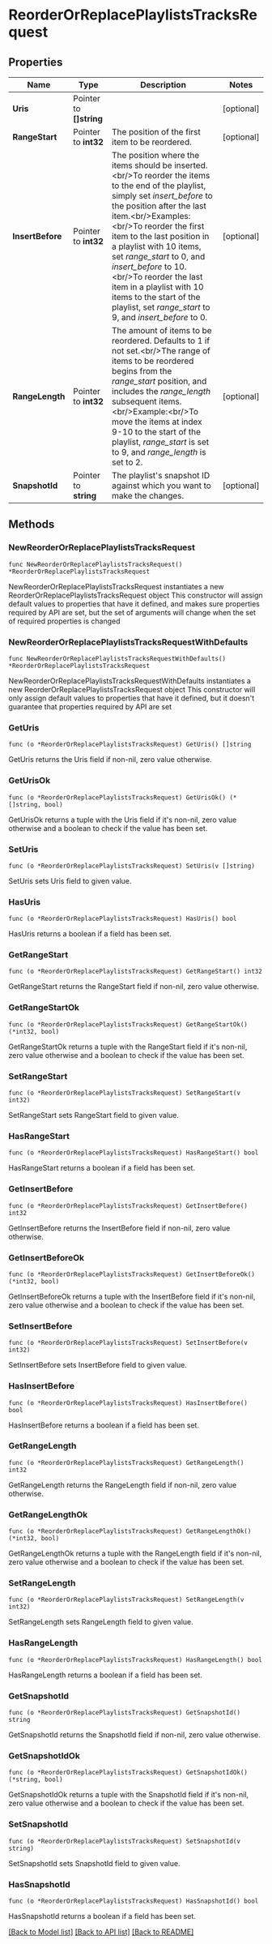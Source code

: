 # ReorderOrReplacePlaylistsTracksRequest

## Properties

Name | Type | Description | Notes
------------ | ------------- | ------------- | -------------
**Uris** | Pointer to **[]string** |  | [optional] 
**RangeStart** | Pointer to **int32** | The position of the first item to be reordered.  | [optional] 
**InsertBefore** | Pointer to **int32** | The position where the items should be inserted.&lt;br/&gt;To reorder the items to the end of the playlist, simply set _insert_before_ to the position after the last item.&lt;br/&gt;Examples:&lt;br/&gt;To reorder the first item to the last position in a playlist with 10 items, set _range_start_ to 0, and _insert_before_ to 10.&lt;br/&gt;To reorder the last item in a playlist with 10 items to the start of the playlist, set _range_start_ to 9, and _insert_before_ to 0.  | [optional] 
**RangeLength** | Pointer to **int32** | The amount of items to be reordered. Defaults to 1 if not set.&lt;br/&gt;The range of items to be reordered begins from the _range_start_ position, and includes the _range_length_ subsequent items.&lt;br/&gt;Example:&lt;br/&gt;To move the items at index 9-10 to the start of the playlist, _range_start_ is set to 9, and _range_length_ is set to 2.  | [optional] 
**SnapshotId** | Pointer to **string** | The playlist&#39;s snapshot ID against which you want to make the changes.  | [optional] 

## Methods

### NewReorderOrReplacePlaylistsTracksRequest

`func NewReorderOrReplacePlaylistsTracksRequest() *ReorderOrReplacePlaylistsTracksRequest`

NewReorderOrReplacePlaylistsTracksRequest instantiates a new ReorderOrReplacePlaylistsTracksRequest object
This constructor will assign default values to properties that have it defined,
and makes sure properties required by API are set, but the set of arguments
will change when the set of required properties is changed

### NewReorderOrReplacePlaylistsTracksRequestWithDefaults

`func NewReorderOrReplacePlaylistsTracksRequestWithDefaults() *ReorderOrReplacePlaylistsTracksRequest`

NewReorderOrReplacePlaylistsTracksRequestWithDefaults instantiates a new ReorderOrReplacePlaylistsTracksRequest object
This constructor will only assign default values to properties that have it defined,
but it doesn't guarantee that properties required by API are set

### GetUris

`func (o *ReorderOrReplacePlaylistsTracksRequest) GetUris() []string`

GetUris returns the Uris field if non-nil, zero value otherwise.

### GetUrisOk

`func (o *ReorderOrReplacePlaylistsTracksRequest) GetUrisOk() (*[]string, bool)`

GetUrisOk returns a tuple with the Uris field if it's non-nil, zero value otherwise
and a boolean to check if the value has been set.

### SetUris

`func (o *ReorderOrReplacePlaylistsTracksRequest) SetUris(v []string)`

SetUris sets Uris field to given value.

### HasUris

`func (o *ReorderOrReplacePlaylistsTracksRequest) HasUris() bool`

HasUris returns a boolean if a field has been set.

### GetRangeStart

`func (o *ReorderOrReplacePlaylistsTracksRequest) GetRangeStart() int32`

GetRangeStart returns the RangeStart field if non-nil, zero value otherwise.

### GetRangeStartOk

`func (o *ReorderOrReplacePlaylistsTracksRequest) GetRangeStartOk() (*int32, bool)`

GetRangeStartOk returns a tuple with the RangeStart field if it's non-nil, zero value otherwise
and a boolean to check if the value has been set.

### SetRangeStart

`func (o *ReorderOrReplacePlaylistsTracksRequest) SetRangeStart(v int32)`

SetRangeStart sets RangeStart field to given value.

### HasRangeStart

`func (o *ReorderOrReplacePlaylistsTracksRequest) HasRangeStart() bool`

HasRangeStart returns a boolean if a field has been set.

### GetInsertBefore

`func (o *ReorderOrReplacePlaylistsTracksRequest) GetInsertBefore() int32`

GetInsertBefore returns the InsertBefore field if non-nil, zero value otherwise.

### GetInsertBeforeOk

`func (o *ReorderOrReplacePlaylistsTracksRequest) GetInsertBeforeOk() (*int32, bool)`

GetInsertBeforeOk returns a tuple with the InsertBefore field if it's non-nil, zero value otherwise
and a boolean to check if the value has been set.

### SetInsertBefore

`func (o *ReorderOrReplacePlaylistsTracksRequest) SetInsertBefore(v int32)`

SetInsertBefore sets InsertBefore field to given value.

### HasInsertBefore

`func (o *ReorderOrReplacePlaylistsTracksRequest) HasInsertBefore() bool`

HasInsertBefore returns a boolean if a field has been set.

### GetRangeLength

`func (o *ReorderOrReplacePlaylistsTracksRequest) GetRangeLength() int32`

GetRangeLength returns the RangeLength field if non-nil, zero value otherwise.

### GetRangeLengthOk

`func (o *ReorderOrReplacePlaylistsTracksRequest) GetRangeLengthOk() (*int32, bool)`

GetRangeLengthOk returns a tuple with the RangeLength field if it's non-nil, zero value otherwise
and a boolean to check if the value has been set.

### SetRangeLength

`func (o *ReorderOrReplacePlaylistsTracksRequest) SetRangeLength(v int32)`

SetRangeLength sets RangeLength field to given value.

### HasRangeLength

`func (o *ReorderOrReplacePlaylistsTracksRequest) HasRangeLength() bool`

HasRangeLength returns a boolean if a field has been set.

### GetSnapshotId

`func (o *ReorderOrReplacePlaylistsTracksRequest) GetSnapshotId() string`

GetSnapshotId returns the SnapshotId field if non-nil, zero value otherwise.

### GetSnapshotIdOk

`func (o *ReorderOrReplacePlaylistsTracksRequest) GetSnapshotIdOk() (*string, bool)`

GetSnapshotIdOk returns a tuple with the SnapshotId field if it's non-nil, zero value otherwise
and a boolean to check if the value has been set.

### SetSnapshotId

`func (o *ReorderOrReplacePlaylistsTracksRequest) SetSnapshotId(v string)`

SetSnapshotId sets SnapshotId field to given value.

### HasSnapshotId

`func (o *ReorderOrReplacePlaylistsTracksRequest) HasSnapshotId() bool`

HasSnapshotId returns a boolean if a field has been set.


[[Back to Model list]](../README.md#documentation-for-models) [[Back to API list]](../README.md#documentation-for-api-endpoints) [[Back to README]](../README.md)


